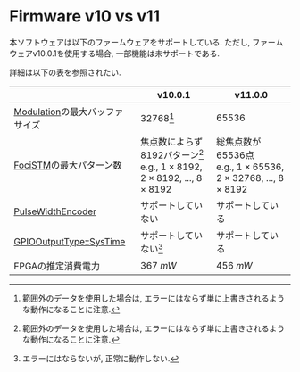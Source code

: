 # Firmware v10 vs v11

本ソフトウェアは以下のファームウェアをサポートしている.
ただし, ファームウェアv10.0.1を使用する場合, 一部機能は未サポートである.

詳細は以下の表を参照されたい.

|                                | v10.0.1                                                         | v11.0.0                                                  | 
| ------------------------------ | --------------------------------------------------------------- | -------------------------------------------------------- | 
| [Modulation](./API/modulation.md)の最大バッファサイズ | 32768[^1]                                                           | 65536                                                    | 
| [FociSTM](./API/stm/focus.md)の最大パターン数        | 焦点数によらず8192パターン[^1]<br>e.g., $1\times 8192$, $2\times 8192$, ..., $8\times 8192$ | 総焦点数が65536点<br>e.g., $1\times 65536$, $2\times 32768$, ..., $8\times 8192$ | 
| [PulseWidthEncoder](./API/pulse_width_encoder.md)              | サポートしていない                                              | サポートしている                                         | 
| [GPIOOutputType::SysTime](./API/gpio_out.md)        | サポートしていない[^2]                                              | サポートしている                                         | 
| FPGAの推定消費電力             | $\SI{367}{mW}$                                                           | $\SI{456}{mW}$                                                    | 

[^1]: 範囲外のデータを使用した場合は, エラーにはならず単に上書きされるような動作になることに注意.
[^2]: エラーにはならないが, 正常に動作しない.
